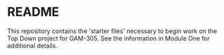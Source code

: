 # README #

This repository contains the 'starter files' necessary to begin work on the Top Down project for GAM-305.  See the information in Module One for additional details.
